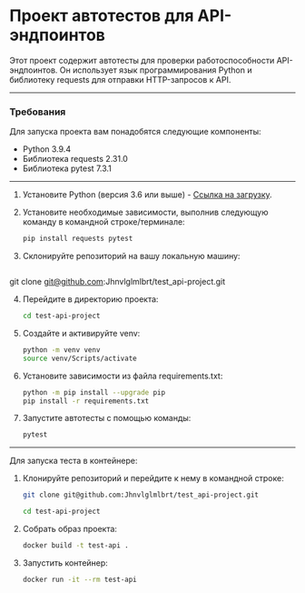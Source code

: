 
# Проект автотестов для API-эндпоинтов 
Этот проект содержит автотесты для проверки работоспособности API-эндпоинтов. Он использует язык программирования Python и библиотеку requests для отправки HTTP-запросов к API.

***
### Требования
Для запуска проекта вам понадобятся следующие компоненты:

- Python 3.9.4
- Библиотека requests 2.31.0
- Библиотека pytest 7.3.1

***

1. Установите Python (версия 3.6 или выше) - [Ссылка на загрузку](https://www.python.org/downloads/).

2. Установите необходимые зависимости, выполнив следующую команду в командной строке/терминале:

   ```bash
   pip install requests pytest

3. Склонируйте репозиторий на вашу локальную машину:

   ```bash
  git clone git@github.com:Jhnvlglmlbrt/test_api-project.git

4. Перейдите в директорию проекта: 

   ```bash
   cd test-api-project
   
5. Создайте и активируйте venv:

   ```bash
   python -m venv venv
   source venv/Scripts/activate

6. Установите зависимости из файла requirements.txt:

   ```bash
   python -m pip install --upgrade pip
   pip install -r requirements.txt

7. Запустите автотесты с помощью команды:

   ```bash
   pytest 

***

Для запуска теста в контейнере:

1. Клонируйте репозиторий и перейдите к нему в командной строке:

   ```bash
   git clone git@github.com:Jhnvlglmlbrt/test_api-project.git

   cd test-api-project

2. Собрать образ проекта:

   ```bash
   docker build -t test-api .

3. Запустить контейнер:

   ```bash
   docker run -it --rm test-api
